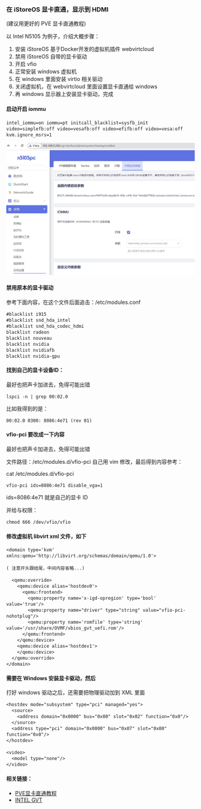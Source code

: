 ### 在 iStoreOS 显卡直通，显示到 HDMI

(建议用更好的 PVE 显卡直通教程)

以 Intel N5105 为例子，介绍大概步骤：
1. 安装 iStoreOS 基于Docker开发的虚拟机插件 webvirtcloud
2. 禁用 iStoreOS 自带的显卡驱动
3. 开启 vfio
4. 正常安装 windows 虚拟机
5. 在 windows 里面安装 virtio 相关驱动
6. 关闭虚拟机，在 webvirtcloud 里面设置显卡直通给 windows
7. 再 windows 显示器上安装显卡驱动，完成

#### 启动开启 iommu

```
intel_iommu=on iommu=pt initcall_blacklist=sysfb_init video=simplefb:off video=vesafb:off video=efifb:off video=vesa:off kvm.ignore_msrs=1
```

![网络桥接](./picture/enable-iommu.jpg)

#### 禁用原本的显卡驱动

参考下面内容，在这个文件后面追击：/etc/modules.conf

```
#blacklist i915
#blacklist snd_hda_intel
#blacklist snd_hda_codec_hdmi
blacklist radeon
blacklist nouveau
blacklist nvidia
blacklist nvidiafb
blacklist nvidia-gpu
```


#### 找到自己的显卡设备ID：

最好也把声卡加进去，免得可能出错

```
lspci -n | grep 00:02.0

```
比如我得到的是：
```
00:02.0 0300: 8086:4e71 (rev 01)
```

#### vfio-pci 要改成一下内容

最好也把声卡加进去，免得可能出错

文件路径：/etc/modules.d/vfio-pci 自己用 vim 修改，最后得到内容参考：

cat /etc/modules.d/vfio-pci 
```
vfio-pci ids=8086:4e71 disable_vga=1
```

ids=8086:4e71 就是自己的显卡 ID

并给与权限：

```
chmod 666 /dev/vfio/vfio
```

#### 修改虚拟机 libvirt xml 文件，如下

```
<domain type='kvm' xmlns:qemu='http://libvirt.org/schemas/domain/qemu/1.0'>

( 注意开头跟结尾，中间内容省略...)

  <qemu:override>
    <qemu:device alias='hostdev0'>
      <qemu:frontend>
        <qemu:property name='x-igd-opregion' type='bool' value='true'/>
        <qemu:property name="driver" type="string" value="vfio-pci-nohotplug"/>
        <qemu:property name='romfile' type='string' value='/usr/share/OVMF/vbios_gvt_uefi.rom'/>
      </qemu:frontend>
    </qemu:device>
    <qemu:device alias='hostdev1'>
    </qemu:device>
  </qemu:override>
</domain>

```

####  需要在 Windows 安装显卡驱动，然后

打好 windows 驱动之后，还需要把物理驱动加到 XML 里面

```
<hostdev mode="subsystem" type="pci" managed="yes">
  <source>
    <address domain="0x0000" bus="0x00" slot="0x02" function="0x0"/>
  </source>
  <address type="pci" domain="0x0000" bus="0x07" slot="0x00" function="0x0"/>
</hostdev>

<video>
  <model type="none"/>
</video>

```

#### 相关链接：

- [PVE显卡直通教程](https://3os.org/infrastructure/proxmox/windows-vm-configuration/)
- [INTEL GVT](https://wiki.archlinux.org/title/Intel_GVT-g)

